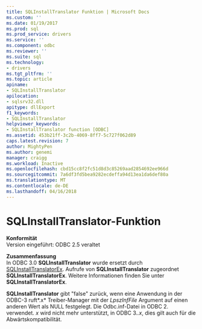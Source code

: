 ```yaml
---
title: SQLInstallTranslator Funktion | Microsoft Docs
ms.custom: ''
ms.date: 01/19/2017
ms.prod: sql
ms.prod_service: drivers
ms.service: ''
ms.component: odbc
ms.reviewer: ''
ms.suite: sql
ms.technology:
- drivers
ms.tgt_pltfrm: ''
ms.topic: article
apiname:
- SQLInstallTranslator
apilocation:
- sqlsrv32.dll
apitype: dllExport
f1_keywords:
- SQLInstallTranslator
helpviewer_keywords:
- SQLInstallTranslator function [ODBC]
ms.assetid: 453b21ff-3c2b-4069-8ff7-5c727f062d89
caps.latest.revision: 7
author: MightyPen
ms.author: genemi
manager: craigg
ms.workload: Inactive
ms.openlocfilehash: cbd15cc8f2fc51d8d3c85269aad2854692ee966d
ms.sourcegitcommit: 7a6df3fd5bea9282ecdeffa94d13ea1da6def80a
ms.translationtype: MT
ms.contentlocale: de-DE
ms.lasthandoff: 04/16/2018
---
```

# <a name="sqlinstalltranslator-function"></a>SQLInstallTranslator-Funktion
**Konformität**  
 Version eingeführt: ODBC 2.5 veraltet  
  
 **Zusammenfassung**  
 In ODBC 3.0 **SQLInstallTranslator** wurde ersetzt durch [SQLInstallTranslatorEx](../../../odbc/reference/syntax/sqlinstalltranslatorex-function.md). Aufrufe von **SQLInstallTranslator** zugeordnet **SQLInstallTranslatorEx**. Weitere Informationen finden Sie unter **SQLInstallTranslatorEx**.  
  
 **SQLInstallTranslator** gibt "false" zurück, wenn eine Anwendung in der ODBC-3 ruft*.x* Treiber-Manager mit der *LpszInfFile* Argument auf einen anderen Wert als NULL festgelegt. Die Odbc.inf-Datei in ODBC 2. verwendet. *x* wird nicht mehr unterstützt, in ODBC 3.*.x*, dies gilt auch für die Abwärtskompatibilität.
